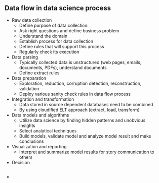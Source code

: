 ## Data flow in data science process

- Raw data collection
  - Define purpose of data collection
  - Ask right questions and define business problem
  - Understand the domain
  - Establish process for data collection
  - Define rules that will support this process
  - Regularly check its execution
- Data parsing
  - Typically collected data is unstructured (web pages, emails, documents, PDFs), understand documents
  - Define extract rules
- Data preparation
  - Exploration, reduction, corruption detection, reconstruction, validation
  - Deploy various sanity check rules in data flow process
- Integration and transformation
  - Data stored in source dependent databases need to be combined
  - By using cloudified ELT approach (extract, load, transform)
- Data models and algorithms
  - Utilize data science by finding hidden patterns and unobvious insights
  - Select analytical techniques
  - Build models, validate model and analyze model result and make conclusions  
- Visualization and reporting
  - Interpret and summarize model results for story communication to others
- Decision



## 

- [](https://apis.baidu.com/)